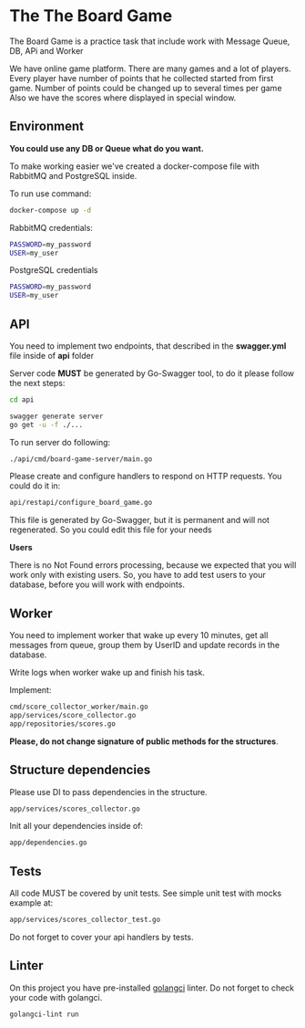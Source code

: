 # The The Board Game 
The Board Game is a practice task that include work with Message Queue, DB, APi and Worker

We have online game platform. 
There are many games and a lot of players.
Every player have number of points that he collected started from first game. 
Number of points could be changed up to several times per game
Also we have the scores where displayed in special window. 

## Environment
**You could use any DB or Queue what do you want.**

To make working easier we've created a docker-compose file with RabbitMQ and PostgreSQL inside. 

To run use command:
``` bash
docker-compose up -d
``` 

RabbitMQ credentials:
``` bash
PASSWORD=my_password
USER=my_user
``` 
PostgreSQL credentials
``` bash
PASSWORD=my_password
USER=my_user
``` 


## API
You need to implement two endpoints, that described in the **swagger.yml** file inside of **api** folder

Server code **MUST** be generated by Go-Swagger tool, to do it please follow the next steps: 

``` bash
cd api

swagger generate server 
go get -u -f ./...    
```

To run server do following: 

``` bash
./api/cmd/board-game-server/main.go
```

Please create and configure handlers to respond on HTTP requests.
You could do it in:
 
``` bash
api/restapi/configure_board_game.go
```

This file is generated by Go-Swagger, but it is permanent and will not regenerated. 
So you could edit this file for your needs

**Users**

There is no Not Found errors processing, because we expected that you will work only with existing users. 
So, you have to add test users to your database, before you will work with endpoints. 

## Worker
You need to implement worker that wake up every 10 minutes, 
get all messages from queue, group them by UserID and update records in the database.

Write logs when worker wake up and finish his task.  

Implement: 
``` bash
cmd/score_collector_worker/main.go
app/services/score_collector.go
app/repositories/scores.go
```

**Please, do not change signature of public methods for the structures**.

## Structure dependencies
Please use DI to pass dependencies in the structure. 
``` bash
app/services/scores_collector.go
``` 
Init all your dependencies inside of:
``` bash
app/dependencies.go
```

## Tests 
All code MUST be covered by unit tests. See simple unit test with mocks example at:
``` bash
app/services/scores_collector_test.go
``` 
Do not forget to cover your api handlers by tests.

## Linter 
On this project you have pre-installed [golangci](https://github.com/golangci/golangci-lint) linter.
Do not forget to check your code with golangci.
``` bash
golangci-lint run
```






